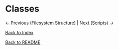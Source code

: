 # Classes

[<- Previous (Filesystem Structure)](filesystem_structure.md)
 | [Next (Scripts) ->](scripts_info.md)

[Back to Index](index.md)

[Back to README](../../README.md)
